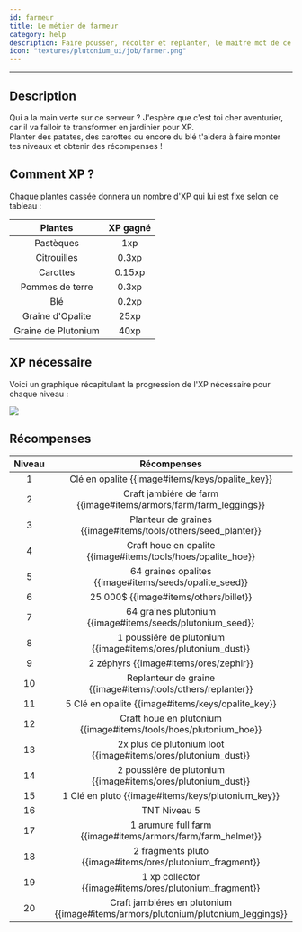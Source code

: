 ```yaml
---
id: farmeur
title: Le métier de farmeur
category: help
description: Faire pousser, récolter et replanter, le maitre mot de ce métier
icon: "textures/plutonium_ui/job/farmer.png"
---
```

___
## Description

Qui a la main verte sur ce serveur ? J'espère que c'est toi cher aventurier, car il va falloir te transformer en jardinier pour XP.  
Planter des patates, des carottes ou encore du blé t'aidera à faire monter tes niveaux et obtenir des récompenses ! 

## Comment XP ?

Chaque plantes cassée donnera un nombre d'XP qui lui est fixe selon ce tableau : 

Plantes | XP gagné
:------: | :------:
Pastèques | 1xp
Citrouilles | 0.3xp
Carottes | 0.15xp
Pommes de terre | 0.3xp
Blé | 0.2xp
Graine d'Opalite | 25xp
Graine de Plutonium | 40xp

## XP nécessaire

Voici un graphique récapitulant la progression de l'XP nécessaire pour chaque niveau :  

<img style="margin: 0 auto;" src="https://user-images.githubusercontent.com/109299545/179062119-d4ceae2f-0a9e-4d0b-a375-7fd3b3452178.PNG">

## Récompenses

Niveau | Récompenses
:----: | :---------: 
1 | Clé en opalite {{image#items/keys/opalite_key}}
2 | Craft jambiére de farm {{image#items/armors/farm/farm_leggings}}
3 | Planteur de graines {{image#items/tools/others/seed_planter}}
4 | Craft houe en opalite {{image#items/tools/hoes/opalite_hoe}}
5 | 64 graines opalites {{image#items/seeds/opalite_seed}}
6 | 25 000$ {{image#items/others/billet}}
7 | 64 graines plutonium {{image#items/seeds/plutonium_seed}}
8 | 1 poussiére de plutonium {{image#items/ores/plutonium_dust}}
9 | 2 zéphyrs {{image#items/ores/zephir}}
10 | Replanteur de graine {{image#items/tools/others/replanter}}
11 | 5 Clé en opalite {{image#items/keys/opalite_key}}
12 | Craft houe en plutonium {{image#items/tools/hoes/plutonium_hoe}}
13 | 2x plus de plutonium loot {{image#items/ores/plutonium_dust}}
14 | 2 poussiére de plutonium {{image#items/ores/plutonium_dust}}
15 | 1 Clé en pluto {{image#items/keys/plutonium_key}}
16 | TNT Niveau 5
17 | 1 arumure full farm {{image#items/armors/farm/farm_helmet}}
18 | 2 fragments pluto {{image#items/ores/plutonium_fragment}}
19 | 1 xp collector {{image#items/ores/plutonium_fragment}}
20 | Craft jambiéres en plutonium {{image#items/armors/plutonium/plutonium_leggings}}
